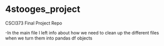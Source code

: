 # 4stooges_project
CSCI373 Final Project Repo

-In the main file I left info about how we need to clean up the different files when we turn them into pandas df objects